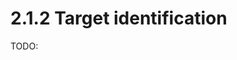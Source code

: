 # 2.1.2 Target identification

TODO:

<!-- REFERENCES -->

[^kumar2022drug]: Chapter 8 of Kumar, T. D. A. (2022). *Drug design: A conceptual overview*. CRC Press. DOI: [10.1201/9781003298755](https://doi.org/10.1201/9781003298755)
[^renaud2020structural]: Chapter 7 of Renaud, J.-P. (Eds.). (2020). *Structural biology in drug discovery: Methods, techniques, and practices*. John Wiley & Sons.
[^stromgaard2017textbook]: Chapters 1 and 8 of Strømgaard, K., Krogsgaard-Larsen, P., Madsen, U. (2017). *Textbook of drug design and discovery*. CRC Press.
